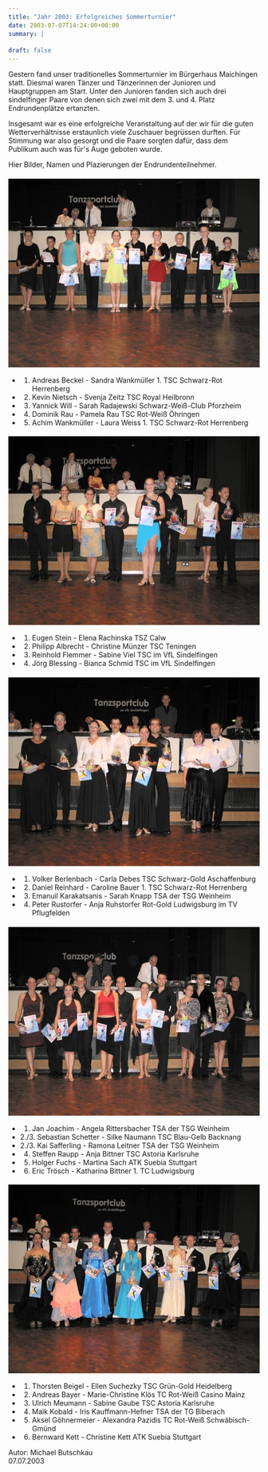 ```yaml
---
title: "Jahr 2003: Erfolgreiches Sommerturnier"
date: 2003-07-07T14:24:00+00:00
summary: |
    
draft: false
---
```


Gestern fand unser traditionelles Sommerturnier im Bürgerhaus Maichingen statt. Diesmal waren Tänzer und Tänzerinnen der Junioren und Hauptgruppen am Start. Unter den Junioren fanden sich auch drei sindelfinger Paare von denen sich zwei mit dem 3. und 4. Platz Endrundenplätze ertanzten.

Insgesamt war es eine erfolgreiche Veranstaltung auf der wir für die guten Wetterverhältnisse erstaunlich viele Zuschauer begrüssen durften. Für Stimmung war also gesorgt und die Paare sorgten dafür, dass dem Publikum auch was für's Auge geboten wurde.

Hier Bilder, Namen und Plazierungen der Endrundenteilnehmer.

#### 

![bild](030707_1.jpg)

- 1. Andreas Beckel - Sandra Wankmüller 1. TSC Schwarz-Rot Herrenberg
- 2. Kevin Nietsch - Svenja Zeitz TSC Royal Heilbronn
- 3. Yannick Will - Sarah Radajewski Schwarz-Weiß-Club Pforzheim
- 4. Dominik Rau - Pamela Rau TSC Rot-Weiß Öhringen
- 5. Achim Wankmüller - Laura Weiss 1. TSC Schwarz-Rot Herrenberg


#### 

![bild](030707_2.jpg)

- 1. Eugen Stein - Elena Rachinska TSZ Calw
- 2. Philipp Albrecht - Christine Münzer TSC Teningen
- 3. Reinhold Flemmer - Sabine Viel TSC im VfL Sindelfingen
- 4. Jörg Blessing - Bianca Schmid TSC im VfL Sindelfingen


#### 

![bild](030707_3.jpg)

- 1. Volker Berlenbach - Carla Debes TSC Schwarz-Gold Aschaffenburg
- 2. Daniel Reinhard - Caroline Bauer 1. TSC Schwarz-Rot Herrenberg
- 3. Emanuil Karakatsanis - Sarah Knapp TSA der TSG Weinheim
- 4. Peter Rustorfer - Anja Ruhstorfer Rot-Gold Ludwigsburg im TV Pflugfelden


#### 

![bild](030707_4.jpg)

- 1. Jan Joachim - Angela Rittersbacher TSA der TSG Weinheim
- 2./3. Sebastian Schetter - Silke Naumann TSC Blau-Gelb Backnang
- 2./3. Kai Safferling - Ramona Leitner TSA der TSG Weinheim
- 4. Steffen Raupp - Anja Bittner TSC Astoria Karlsruhe
- 5. Holger Fuchs - Martina Sach ATK Suebia Stuttgart
- 6. Eric Trösch - Katharina Bittner 1. TC Ludwigsburg


#### 

![bild](030707_5.jpg)

- 1. Thorsten Beigel - Ellen Suchezky TSC Grün-Gold Heidelberg
- 2. Andreas Bayer - Marie-Christine Klös TC Rot-Weiß Casino Mainz
- 3. Ulrich Meumann - Sabine Gaube TSC Astoria Karlsruhe
- 4. Maik Kobald - Iris Kauffmann-Hefner TSA der TG Biberach
- 5. Aksel Göhnermeier - Alexandra Pazidis TC Rot-Weiß Schwäbisch-Gmünd
- 6. Bernward Kett - Christine Kett ATK Suebia Stuttgart


Autor: Michael Butschkau  
 07.07.2003


